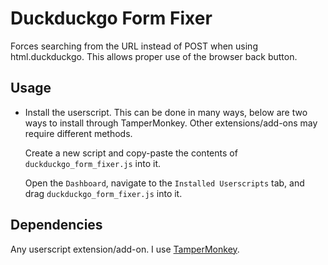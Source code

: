 # Duckduckgo Form Fixer

Forces searching from the URL instead of POST when using html.duckduckgo. This allows proper use of the browser back button.

## Usage

- Install the userscript. This can be done in many ways, below are two ways to install through TamperMonkey. Other extensions/add-ons may require different methods.

    Create a new script and copy-paste the contents of `duckduckgo_form_fixer.js` into it.

    Open the `Dashboard`, navigate to the `Installed Userscripts` tab, and drag `duckduckgo_form_fixer.js` into it.

## Dependencies

Any userscript extension/add-on. I use [TamperMonkey](https://www.tampermonkey.net/).